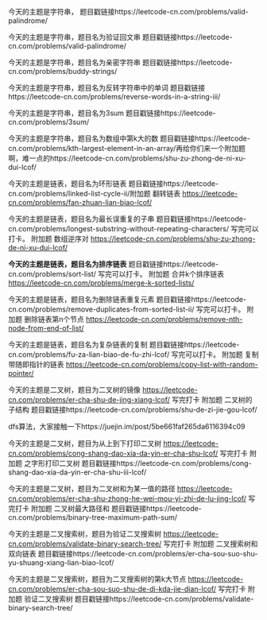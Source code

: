 今天的主题是字符串，
题目戳链接https://leetcode-cn.com/problems/valid-palindrome/



今天的主题是字符串，题目名为验证回文串
题目戳链接https://leetcode-cn.com/problems/valid-palindrome/



今天的主题是字符串，题目名为亲密字符串
题目戳链接https://leetcode-cn.com/problems/buddy-strings/



今天的主题是字符串，题目名为反转字符串中的单词
题目戳链接https://leetcode-cn.com/problems/reverse-words-in-a-string-iii/



今天的主题是字符串，题目名为3sum
题目戳链接https://leetcode-cn.com/problems/3sum/



今天的主题是字符串，题目名为数组中第k大的数
题目戳链接https://leetcode-cn.com/problems/kth-largest-element-in-an-array/再给你们来一个附加题啊，难一点的https://leetcode-cn.com/problems/shu-zu-zhong-de-ni-xu-dui-lcof/



今天的主题是链表，题目名为环形链表
题目戳链接https://leetcode-cn.com/problems/linked-list-cycle-ii/附加题 翻转链表   https://leetcode-cn.com/problems/fan-zhuan-lian-biao-lcof/



今天的主题是链表，题目名为最长误重复的子串
题目戳链接https://leetcode-cn.com/problems/longest-substring-without-repeating-characters/
写完可以打卡。
附加题  数组逆序对
https://leetcode-cn.com/problems/shu-zu-zhong-de-ni-xu-dui-lcof/



**今天的主题是链表，题目名为排序链表**
题目戳链接https://leetcode-cn.com/problems/sort-list/
写完可以打卡。
附加题  合并k个排序链表
https://leetcode-cn.com/problems/merge-k-sorted-lists/



今天的主题是链表，题目名为删除链表重复元素
题目戳链接https://leetcode-cn.com/problems/remove-duplicates-from-sorted-list-ii/
写完可以打卡。
附加题  删除链表第n个节点
https://leetcode-cn.com/problems/remove-nth-node-from-end-of-list/





今天的主题是链表，题目名为复杂链表的复制
题目戳链接https://leetcode-cn.com/problems/fu-za-lian-biao-de-fu-zhi-lcof/
写完可以打卡。
附加题  复制带随即指针的链表
https://leetcode-cn.com/problems/copy-list-with-random-pointer/





今天的主题是二叉树，题目为二叉树的镜像
https://leetcode-cn.com/problems/er-cha-shu-de-jing-xiang-lcof/
写完打卡
附加题 二叉树的子结构
题目戳链接https://leetcode-cn.com/problems/shu-de-zi-jie-gou-lcof/

dfs算法，大家接触一下https://juejin.im/post/5be661faf265da6116394c09     



今天的主题是二叉树，题目为从上到下打印二叉树
https://leetcode-cn.com/problems/cong-shang-dao-xia-da-yin-er-cha-shu-lcof/
写完打卡
附加题 之字形打印二叉树
题目戳链接https://leetcode-cn.com/problems/cong-shang-dao-xia-da-yin-er-cha-shu-iii-lcof/



今天的主题是二叉树，题目为二叉树和为某一值的路径
https://leetcode-cn.com/problems/er-cha-shu-zhong-he-wei-mou-yi-zhi-de-lu-jing-lcof/
写完打卡
附加题 二叉树最大路径和
题目戳链接https://leetcode-cn.com/problems/binary-tree-maximum-path-sum/



今天的主题是二叉搜索树，题目为验证二叉搜索树
https://leetcode-cn.com/problems/validate-binary-search-tree/
写完打卡
附加题 二叉搜索树和双向链表
题目戳链接https://leetcode-cn.com/problems/er-cha-sou-suo-shu-yu-shuang-xiang-lian-biao-lcof/



今天的主题是二叉搜索树，题目为二叉搜索树的第k大节点
https://leetcode-cn.com/problems/er-cha-sou-suo-shu-de-di-kda-jie-dian-lcof/
写完打卡
附加题 验证二叉搜索树
题目戳链接https://leetcode-cn.com/problems/validate-binary-search-tree/